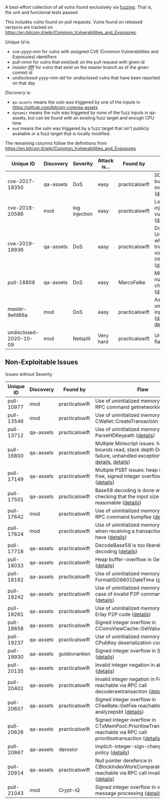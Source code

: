 A best-effort collection of all vulns found exclusively via [fuzzing](https://github.com/bitcoin/bitcoin/blob/master/doc/fuzzing.md). That is, the unit and functional tests passed.

This includes vulns found on pull requests. Vulns found on released versions are tracked on https://en.bitcoin.it/wiki/Common_Vulnerabilities_and_Exposures.

_Unique Id_ is:

* _cve-yyyy-nnn_ for vulns with assigned CVE (Common Vulnerabilities and Exposures) identifiers
* _pull-nnnn_ for vulns that exist(ed) on the pull request with given id
* _master-ffff_ for vulns that exist on the master branch as of the given commit id
* _undisclosed-yyyy-mm-dd_ for undisclosed vulns that have been reported on that day

_Discovery_ is:

* `qa-assets` means the vuln was triggered by one of the inputs in https://github.com/bitcoin-core/qa-assets
* `dynamic` means the vuln was triggered by none of the fuzz inputs in qa-assets, but can be found with an existing fuzz target and enough CPU time
* `mod` means the vuln was triggered by a fuzz target that isn't publicly available or a fuzz target that is locally modified.

The remaining columns follow the definitions from https://en.bitcoin.it/wiki/Common_Vulnerabilities_and_Exposures


| Unique ID              | Discovery | Severity | Attack is... | Found by       | Flaw                 |
|------------------------|-----------|----------|--------------|----------------|----------------------|
| cve-2017-18350         | qa-assets | DoS      | easy         | practicalswift | SOCKS5 buffer overflow ([details](https://lists.linuxfoundation.org/pipermail/bitcoin-dev/2019-November/017453.html)) |
| cve-2018-20586         | mod       | log injection | easy         | practicalswift | Log injection vulnerability ([details](https://lists.linuxfoundation.org/pipermail/bitcoin-dev/2019-November/017487.html)) |
| cve-2019-18936         | qa-assets | DoS      | easy         | practicalswift | DoS in UniValue which is triggerable via RPC interface ([details](https://nvd.nist.gov/vuln/detail/CVE-2019-18936)) |
| pull-18808             | qa-assets | DoS      | easy         | MarcoFalke     | Missing nullptr check ([details](https://github.com/bitcoin/bitcoin/pull/18808#discussion_r417307258)) |
| master-9efd86a         | mod       | DoS      | easy         | practicalswift | Assert on untrusted input ([details](https://github.com/bitcoin/bitcoin/pull/20317#issuecomment-723046620), [details](https://github.com/bitcoin/bitcoin/pull/20317#issuecomment-723047111)) |
| undisclosed-2020-10-09 | mod       | Netsplit | Very hard    | practicalswift | Undisclosed flaw |

## Non-Exploitable Issues

Issues without Severity

| Unique ID              | Discovery | Found by       | Flaw                  |
|------------------------|-----------|----------------|-----------------------|
| pull-10977             | mod       | practicalswift | Use of uninitialized memory (UUM) in RPC command getnetworkinfo ([details](https://github.com/bitcoin/bitcoin/pull/10977)) |
| pull-13546             | mod       | practicalswift | Use of uninitialized memory (UUM) in CWallet::CreateTransaction ([details](https://github.com/bitcoin/bitcoin/pull/13546)) |
| pull-13712             | qa-assets | practicalswift | Use of uninitialized memory (UUM) in ParseHDKeypath ([details](https://github.com/bitcoin/bitcoin/pull/13712))
| pull-16800             | qa-assets | practicalswift | Multiple Miniscript issues: heap out-of-bounds read, stack depth DoS, assertion failure, unhandled exception ([details](https://github.com/bitcoin/bitcoin/pull/16800#issuecomment-527797423), [details](https://github.com/bitcoin/bitcoin/pull/16800#issuecomment-530808234), [details](https://github.com/bitcoin/bitcoin/pull/16800#issuecomment-530876527))
| pull-17149             | qa-assets | practicalswift | Multiple PSBT issues: heap use after free, signed integer overflows, etc. ([details](https://github.com/bitcoin/bitcoin/issues/17149)) |
| pull-17501             | qa-assets | practicalswift | Base58 decoding is done without checking that the input size is reasonable ([details](https://github.com/bitcoin/bitcoin/issues/17501)) |
| pull-17642             | mod       | practicalswift | Use of uninitialized memory (UUM) in RPC command bumpfee ([details](https://github.com/bitcoin/bitcoin/issues/17642)) |
| pull-17624             | mod       | practicalswift | Use of uninitialized memory (UUM) when receiving a transaction we already have ([details](https://github.com/bitcoin/bitcoin/issues/17624)) |
| pull-17718             | qa-assets | practicalswift | DecodeBase58 is too liberal when decoding ([details](https://github.com/bitcoin/bitcoin/issues/17718)) |
| pull-18033             | qa-assets | practicalswift | Heap buffer-overflow in GetMappedAS ([details](https://github.com/bitcoin/bitcoin/issues/18033)) |
| pull-18162             | qa-assets | practicalswift | Use of uninitialized memory (UUM) in FormatISO8601DateTime ([details](https://github.com/bitcoin/bitcoin/pull/18162)) |
| pull-18242             | qa-assets | practicalswift | Use of uninitialized memory (UUM) in case of invalid P2P command name ([details](https://github.com/bitcoin/bitcoin/pull/18242#issuecomment-593674721)) |
| pull-18261             | qa-assets | practicalswift | Use of uninitialized memory (UUM) in Erlay P2P code ([details](https://github.com/bitcoin/bitcoin/pull/18261#issuecomment-596803815))
| pull-18858             | qa-assets | practicalswift | Signed integer overflow in CCoinsViewCache::GetValueIn ([details](https://github.com/bitcoin/bitcoin/issues/18858)) |
| pull-19237             | qa-assets | practicalswift | Use of uninitialized memory (UUM) in CPubKey deserialization code ([details](https://github.com/bitcoin/bitcoin/issues/19235)) |
| pull-19930             | qa-assets | guidovranken   | Signed integer overflow in SipHasher ([details](https://github.com/bitcoin/bitcoin/issues/19930)) |
| pull-20135             | qa-assets | practicalswift | Invalid integer negation in abs64 ([details](https://github.com/bitcoin/bitcoin/issues/20135)) |
| pull-20402             | qa-assets | practicalswift | Invalid integer negation in FormatMoney reachable via RPC call decoderawtransaction ([details](https://github.com/bitcoin/bitcoin/issues/20402)) |
| pull-20607             | qa-assets | practicalswift | Signed integer overflow in CFeeRate::GetFee reachable via RPC call analyzepsbt ([details](https://github.com/bitcoin/bitcoin/issues/20607)) |
| pull-20626             | qa-assets | practicalswift | Signed integer overflow in CTxMemPool::PrioritiseTransaction reachable via RPC call prioritisetransaction ([details](https://github.com/bitcoin/bitcoin/issues/20626)) |
| pull-20867             | qa-assets | darosior       | implicit-integer-sign-change in multisig policy ([details](https://github.com/bitcoin/bitcoin/pull/20867#issuecomment-782474611)) |
| pull-20914             | qa-assets | practicalswift | Null pointer derefence in CBlockIndexWorkComparator::operator() reachable via RPC call invalidateblock ([details](https://github.com/bitcoin/bitcoin/issues/20914)) |
| pull-21043             | mod       | Crypt-iQ       | Signed integer overflow in version message processing ([details](https://github.com/bitcoin/bitcoin/pull/21043)) |